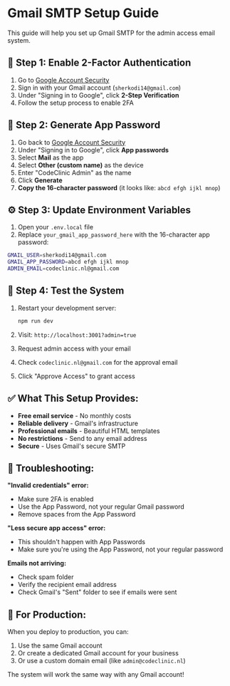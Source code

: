 # Gmail SMTP Setup Guide

This guide will help you set up Gmail SMTP for the admin access email system.

## 🔐 **Step 1: Enable 2-Factor Authentication**

1. Go to [Google Account Security](https://myaccount.google.com/security)
2. Sign in with your Gmail account (`sherkodi14@gmail.com`)
3. Under "Signing in to Google", click **2-Step Verification**
4. Follow the setup process to enable 2FA

## 🔑 **Step 2: Generate App Password**

1. Go back to [Google Account Security](https://myaccount.google.com/security)
2. Under "Signing in to Google", click **App passwords**
3. Select **Mail** as the app
4. Select **Other (custom name)** as the device
5. Enter "CodeClinic Admin" as the name
6. Click **Generate**
7. **Copy the 16-character password** (it looks like: `abcd efgh ijkl mnop`)

## ⚙️ **Step 3: Update Environment Variables**

1. Open your `.env.local` file
2. Replace `your_gmail_app_password_here` with the 16-character app password:

```bash
GMAIL_USER=sherkodi14@gmail.com
GMAIL_APP_PASSWORD=abcd efgh ijkl mnop
ADMIN_EMAIL=codeclinic.nl@gmail.com
```

## 🧪 **Step 4: Test the System**

1. Restart your development server:
   ```bash
   npm run dev
   ```

2. Visit: `http://localhost:3001?admin=true`

3. Request admin access with your email

4. Check `codeclinic.nl@gmail.com` for the approval email

5. Click "Approve Access" to grant access

## ✅ **What This Setup Provides:**

- **Free email service** - No monthly costs
- **Reliable delivery** - Gmail's infrastructure
- **Professional emails** - Beautiful HTML templates
- **No restrictions** - Send to any email address
- **Secure** - Uses Gmail's secure SMTP

## 🔧 **Troubleshooting:**

**"Invalid credentials" error:**
- Make sure 2FA is enabled
- Use the App Password, not your regular Gmail password
- Remove spaces from the App Password

**"Less secure app access" error:**
- This shouldn't happen with App Passwords
- Make sure you're using the App Password, not your regular password

**Emails not arriving:**
- Check spam folder
- Verify the recipient email address
- Check Gmail's "Sent" folder to see if emails were sent

## 🎯 **For Production:**

When you deploy to production, you can:
1. Use the same Gmail account
2. Or create a dedicated Gmail account for your business
3. Or use a custom domain email (like `admin@codeclinic.nl`)

The system will work the same way with any Gmail account!
